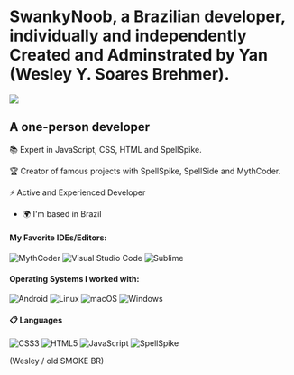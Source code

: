 SwankyNoob, a Brazilian developer, individually and independently Created and Adminstrated by Yan (Wesley Y. Soares Brehmer).
===================================

![](https://komarev.com/ghpvc/?username=yassinbenmansour&style=flat-square)


A one-person developer
-------------
📚 Expert in JavaScript, CSS, HTML and SpellSpike. 

🏆 Creator of famous projects with SpellSpike, SpellSide and MythCoder.

⚡ Active and Experienced Developer

* 🌍  I'm based in Brazil

#### My Favorite IDEs/Editors:
![MythCoder](https://img.shields.io/badge/MythCoder-MythCoder-blue)
![Visual Studio Code](https://img.shields.io/badge/Visual%20Studio%20Code-0078d7.svg?style=for-the-badge&logo=visual-studio-code&logoColor=white)
![Sublime](https://img.shields.io/badge/Subline%20Text-Subline%20Text-orange)

#### Operating Systems I worked with:
![Android](https://img.shields.io/badge/Android-3DDC84?style=for-the-badge&logo=android&logoColor=white)
![Linux](https://img.shields.io/badge/Linux-FCC624?style=for-the-badge&logo=linux&logoColor=black)
![macOS](https://img.shields.io/badge/mac%20os-000000?style=for-the-badge&logo=macos&logoColor=F0F0F0)
![Windows](https://img.shields.io/badge/Windows-0078D6?style=for-the-badge&logo=windows&logoColor=white)

#### 📋 Languages
![CSS3](https://img.shields.io/badge/css3-%231572B6.svg?style=for-the-badge&logo=css3&logoColor=white)
![HTML5](https://img.shields.io/badge/html5-%23E34F26.svg?style=for-the-badge&logo=html5&logoColor=white)
![JavaScript](https://img.shields.io/badge/javascript-%23323330.svg?style=for-the-badge&logo=javascript&logoColor=%23F7DF1E)
![SpellSpike](https://img.shields.io/badge/SpellSpike-SpellSpike-yellow)
 

(Wesley / old SMOKE BR)
